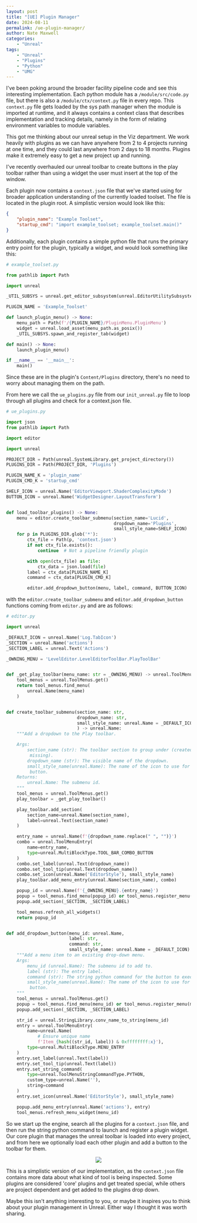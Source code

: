 ```yaml
---
layout: post
title: "[UE] Plugin Manager"
date: 2024-08-11
permalink: /ue-plugin-manager/
author: Nate Maxwell
categories:
    - "Unreal"
tags:
    - "Unreal"
    - "Plugins"
    - "Python"
    - "UMG"
---
```


I've been poking around the broader facility pipeline code and see this
interesting implementation. Each python module has a `/module/src/code.py` file,
but there is also a `/module/ctx/context.py` file in every repo. This
`context.py` file gets loaded by the sys path manager when the module is
imported at runtime, and it always contains a context class that describes
implementation and tracking details, namely in the form of relating environment
variables to module variables.

This got me thinking about our unreal setup in the Viz department. We work
heavily with plugins as we can have anywhere from 2 to 4 projects running at
one time, and they could last anywhere from 2 days to 18 months. Plugins make
it extremely easy to get a new project up and running.

I've recently overhauled our unreal toolbar to create buttons in the play
toolbar rather than using a widget the user must insert at the top of the
window.

Each plugin now contains a `context.json` file that we've started using for
broader application understanding of the currently loaded toolset. The file is
located in the plugin root. A simplistic version would look like this:

```json
{
	"plugin_name": "Example Toolset",
	"startup_cmd": "import example_toolset; example_toolset.main()"
}
```

Additionally, each plugin contains a simple python file that runs the primary
entry point for the plugin, typically a widget, and would look something like
this:

```python
# example_toolset.py

from pathlib import Path

import unreal

_UTIL_SUBSYS = unreal.get_editor_subsystem(unreal.EditorUtilitySubsystem)

PLUGIN_NAME = 'Example_Toolset'

def launch_plugin_menu() -> None:
    menu_path = Path(f'/{PLUGIN_NAME}/PluginMenu.PluginMenu')
    widget = unreal.load_asset(menu_path.as_posix())
    _UTIL_SUBSYS.spawn_and_register_tab(widget)

def main() -> None:
    launch_plugin_menu()

if __name__ == '__main__':
    main()
```

Since these are in the plugin's `Content/Plugins` directory, there's no need to
worry about managing them on the path.

From here we call the `ue_plugins.py` file from our `init_unreal.py` file to
loop through all plugins and check for a context.json file.

```python
# ue_plugins.py

import json
from pathlib import Path

import editor

import unreal

PROJECT_DIR = Path(unreal.SystemLibrary.get_project_directory())
PLUGINS_DIR = Path(PROJECT_DIR, 'Plugins')

PLUGIN_NAME_K = 'plugin_name'
PLUGIN_CMD_K = 'startup_cmd'

SHELF_ICON = unreal.Name('EditorViewport.ShaderComplexityMode')
BUTTON_ICON = unreal.Name('WidgetDesigner.LayoutTransform')


def load_toolbar_plugins() -> None:
    menu = editor.create_toolbar_submenu(section_name='Lucid',
                                         dropdown_name='Plugins',
                                         small_style_name=SHELF_ICON)
    for p in PLUGINS_DIR.glob('*'):
        ctx_file = Path(p, 'context.json')
        if not ctx_file.exists():
            continue  # Not a pipeline friendly plugin

        with open(ctx_file) as file:
            ctx_data = json.load(file)
        label = ctx_data[PLUGIN_NAME_K]
        command = ctx_data[PLUGIN_CMD_K]

        editor.add_dropdown_button(menu, label, command, BUTTON_ICON)
```

with the `editor.create_toolbar_submenu` and `editor.add_dropdown_button`
functions coming from `editor.py` and are as follows:

```python
# editor.py

import unreal

_DEFAULT_ICON = unreal.Name('Log.TabIcon')
_SECTION = unreal.Name('actions')
_SECTION_LABEL = unreal.Text('Actions')

_OWNING_MENU = 'LevelEditor.LevelEditorToolBar.PlayToolBar'


def _get_play_toolbar(menu_name: str = _OWNING_MENU) -> unreal.ToolMenu:
    tool_menus = unreal.ToolMenus.get()
    return tool_menus.find_menu(
        unreal.Name(menu_name)
    )


def create_toolbar_submenu(section_name: str,
                           dropdown_name: str,
                           small_style_name: unreal.Name = _DEFAULT_ICON
                           ) -> unreal.Name:
    """Add a dropdown to the Play toolbar.

    Args:
        section_name (str): The toolbar section to group under (created if
         missing).
        dropdown_name (str): The visible name of the dropdown.
        small_style_name(unreal.Name): The name of the icon to use for the
         button.
    Returns:
        unreal.Name: The submenu id.
    """
    tool_menus = unreal.ToolMenus.get()
    play_toolbar = _get_play_toolbar()

    play_toolbar.add_section(
        section_name=unreal.Name(section_name),
        label=unreal.Text(section_name)
    )

    entry_name = unreal.Name(f'{dropdown_name.replace(" ", "")}')
    combo = unreal.ToolMenuEntry(
        name=entry_name,
        type=unreal.MultiBlockType.TOOL_BAR_COMBO_BUTTON
    )
    combo.set_label(unreal.Text(dropdown_name))
    combo.set_tool_tip(unreal.Text(dropdown_name))
    combo.set_icon(unreal.Name('EditorStyle'), small_style_name)
    play_toolbar.add_menu_entry(unreal.Name(section_name), combo)

    popup_id = unreal.Name(f'{_OWNING_MENU}.{entry_name}')
    popup = tool_menus.find_menu(popup_id) or tool_menus.register_menu(popup_id)
    popup.add_section(_SECTION, _SECTION_LABEL)

    tool_menus.refresh_all_widgets()
    return popup_id


def add_dropdown_button(menu_id: unreal.Name,
                        label: str,
                        command: str,
                        small_style_name: unreal.Name = _DEFAULT_ICON) -> None:
    """Add a menu item to an existing drop-down menu.
    Args:
        menu_id (unreal.Name): The submenu id to add to.
        label (str): The entry label.
        command (str): The string python command for the button to exec.
        small_style_name(unreal.Name): The name of the icon to use for the
         button.
    """
    tool_menus = unreal.ToolMenus.get()
    popup = tool_menus.find_menu(menu_id) or tool_menus.register_menu(menu_id)
    popup.add_section(_SECTION, _SECTION_LABEL)

    str_id = unreal.StringLibrary.conv_name_to_string(menu_id)
    entry = unreal.ToolMenuEntry(
        name=unreal.Name(
            # Ensure unique name
            f'Item_{hash((str_id, label)) & 0xffffffff:x}'),
        type=unreal.MultiBlockType.MENU_ENTRY
    )
    entry.set_label(unreal.Text(label))
    entry.set_tool_tip(unreal.Text(label))
    entry.set_string_command(
        type=unreal.ToolMenuStringCommandType.PYTHON,
        custom_type=unreal.Name(''),
        string=command
    )
    entry.set_icon(unreal.Name('EditorStyle'), small_style_name)

    popup.add_menu_entry(unreal.Name('actions'), entry)
    tool_menus.refresh_menu_widget(menu_id)
```

So we start up the engine, search all the plugins for a `context.json` file,
and then run the string python command to launch and register a plugin widget.
Our core plugin that manages the unreal toolbar is loaded into every project,
and from here we optionally load each other plugin and add a button to the
toolbar for them.

<p align="center">
<img src="https://i.imgur.com/QT0oHvC.png">
</p>

This is a simplistic version of our implementation, as the `context.json` file
contains more data about what kind of tool is being inspected. Some plugins are
considered 'core' plugins and get treated special, while others are project
dependent and get added to the plugins drop down.

Maybe this isn't anything interesting to you, or maybe it inspires you to think
about your plugin management in Unreal. Either way I thought it was worth
sharing.

